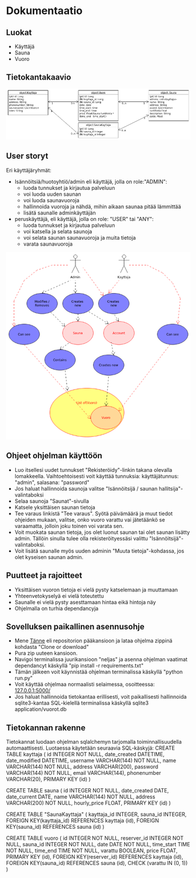 # Dokumentaatio

## Luokat
* Käyttäjä
* Sauna
* Vuoro


## Tietokantakaavio
![tietokantakaavio](uml-model.png)


## User storyt

Eri käyttäjäryhmät:
* Isännöitsiä/huotoyhtiö/admin eli käyttäjä, jolla on role:"ADMIN":
	* luoda tunnukset ja kirjautua palveluun
	* voi luoda uuden saunan 
	* voi luoda saunavuoroja
	* hallinnoida vuoroja ja nähdä, mihin aikaan saunaa pitää lämmittää
	* lisätä saunalle adminkäyttäjän 
* peruskäyttäjä, eli käyttäjä, jolla on role: "USER" tai "ANY":
	* luoda tunnukset ja kirjautua palveluun
	* voi katsella ja selata saunoja 
	* voi selata saunan saunavuoroja ja muita tietoja
	* varata saunavuoroja

![user-story-kaavio](User-story-Diagram.png)


## Ohjeet ohjelman käyttöön

* Luo itsellesi uudet tunnukset "Rekisteröidy"-linkin takana olevalla lomakkeella. Vaihtoehtoisesti voit käyttää tunnuksia: käyttäjätunnus: "admin", salasana: "password"
* Jos haluat hallinnoida saunoja valitse "Isännöitsijä / saunan hallitsija"-valintaboksi 
* Selaa saunoja "Saunat"-sivulla
* Katsele yksittäisen saunan tietoja
* Tee varaus linkistä "Tee varaus". Syötä päivämäärä ja muut tiedot ohjeiden mukaan, valitse, onko vuoro varattu vai jätetäänkö se varaamatta, jolloin joku toinen voi varata sen.
* Voit muokata saunan tietoja, jos olet luonut saunan tai olet saunan lisätty admin. Tällöin sinulla tulee olla rekisteröityessäsi valittu "Isännöitsijä"-valintaboksi.
* Voit lisätä saunalle myös uuden adminin "Muuta tietoja"-kohdassa, jos olet kyseisen saunan admin.


## Puutteet ja rajoitteet

* Yksittäisen vuoron tietoja ei vielä pysty katselemaan ja muuttamaan
* Yhteenvetokyselyä ei vielä toteutettu
* Saunalle ei vielä pysty asesttamaan hintaa eikä hintoja näy
* Ohjelmalla on turhia dependancyja

## Sovelluksen paikallinen asennusohje
* Mene [Tänne](https://github.com/vipy123/sauna) eli repositorion pääkansioon ja lataa ohjelma zippinä kohdasta "Clone or download"
* Pura zip uuteen kansioon.
* Navigoi terminalissa juurikansioon "neljas" ja asenna ohjelman vaatimat dependancyt käskyllä "pip install -r requirements.txt"
* Tämän jälkeen voit käynnistää ohjelman terminalissa käskyllä "python run.py"
* Voit käyttää ohjelmaa normaalisti selaimessa, osoitteessa: [127.0.0.1:5000/](127.0.0.1:5000/)
* Jos haluat hallinnoida tietokantaa erillisesti, voit paikallisesti hallinnoida sqlite3-kantaa SQL-kielellä terminalissa käskyllä sqlite3 application/vuorot.db


## Tietokannan rakenne
Tietokannat luodaan ohjelman sqlalchemyn tarjomalla toiminnallisuudella automaattisesti. Luotaessa käytetään seuraavia SQL-käskyjä:
CREATE TABLE kayttaja (
	id INTEGER NOT NULL, 
	date_created DATETIME, 
	date_modified DATETIME, 
	username VARCHAR(144) NOT NULL, 
	name VARCHAR(144) NOT NULL, 
	address VARCHAR(200), 
	password VARCHAR(144) NOT NULL, 
	email VARCHAR(144), 
	phonenumber VARCHAR(20), 
	PRIMARY KEY (id)
)

CREATE TABLE sauna (
	id INTEGER NOT NULL, 
	date_created DATE, 
	date_current DATE, 
	name VARCHAR(144) NOT NULL, 
	address VARCHAR(200) NOT NULL, 
	hourly_price FLOAT, 
	PRIMARY KEY (id)
)

CREATE TABLE "SaunaKayttaja" (
	kayttaja_id INTEGER, 
	sauna_id INTEGER, 
	FOREIGN KEY(kayttaja_id) REFERENCES kayttaja (id), 
	FOREIGN KEY(sauna_id) REFERENCES sauna (id)
)

CREATE TABLE vuoro (
	id INTEGER NOT NULL, 
	reserver_id INTEGER NOT NULL, 
	sauna_id INTEGER NOT NULL, 
	date DATE NOT NULL, 
	time_start TIME NOT NULL, 
	time_end TIME NOT NULL, 
	varattu BOOLEAN, 
	price FLOAT, 
	PRIMARY KEY (id), 
	FOREIGN KEY(reserver_id) REFERENCES kayttaja (id), 
	FOREIGN KEY(sauna_id) REFERENCES sauna (id), 
	CHECK (varattu IN (0, 1))
)





